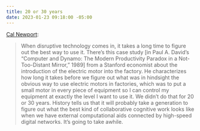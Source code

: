 ```yaml
---
title: 20 or 30 years
date: 2023-01-23 09:18:00 -05:00
---
```


[Cal Newport](https://www.nytimes.com/interactive/2023/01/23/magazine/cal-newport-interview.html):

>When disruptive technology comes in, it takes a long time to figure out the best way to use it. There’s this case study [in Paul A. David’s “Computer and Dynamo: The Modern Productivity Paradox in a Not-Too-Distant Mirror,” 1989]
from a Stanford economist about the introduction of the electric motor into the factory. He characterizes how long it takes before we figure out what was in hindsight the obvious way to use electric motors in factories, which was to put a small motor in every piece of equipment so I can control my equipment at exactly the level I want to use it. We didn’t do that for 20 or 30 years. History tells us that it will probably take a generation to figure out what the best kind of collaborative cognitive work looks like when we have external computational aids connected by high-speed digital networks. It’s going to take awhile.